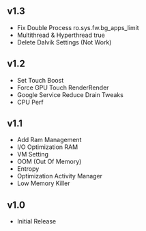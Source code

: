 ## v1.3

- Fix Double Process ro.sys.fw.bg_apps_limit
- Multithread & Hyperthread true
- Delete Dalvik Settings (Not Work)

## v1.2

- Set Touch Boost
- Force GPU Touch RenderRender
- Google Service Reduce Drain Tweaks
- CPU Perf

## v1.1

- Add Ram Management
- I/O Optimization RAM
- VM Setting
- OOM (Out Of Memory)
- Entropy
- Optimization Activity Manager
- Low Memory Killer

## v1.0

- Initial Release
